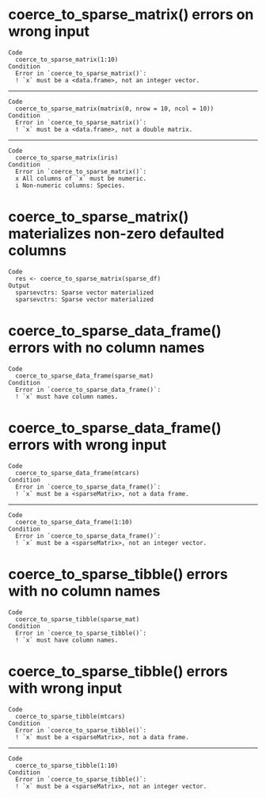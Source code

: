 # coerce_to_sparse_matrix() errors on wrong input

    Code
      coerce_to_sparse_matrix(1:10)
    Condition
      Error in `coerce_to_sparse_matrix()`:
      ! `x` must be a <data.frame>, not an integer vector.

---

    Code
      coerce_to_sparse_matrix(matrix(0, nrow = 10, ncol = 10))
    Condition
      Error in `coerce_to_sparse_matrix()`:
      ! `x` must be a <data.frame>, not a double matrix.

---

    Code
      coerce_to_sparse_matrix(iris)
    Condition
      Error in `coerce_to_sparse_matrix()`:
      x All columns of `x` must be numeric.
      i Non-numeric columns: Species.

# coerce_to_sparse_matrix() materializes non-zero defaulted columns

    Code
      res <- coerce_to_sparse_matrix(sparse_df)
    Output
      sparsevctrs: Sparse vector materialized
      sparsevctrs: Sparse vector materialized

# coerce_to_sparse_data_frame() errors with no column names

    Code
      coerce_to_sparse_data_frame(sparse_mat)
    Condition
      Error in `coerce_to_sparse_data_frame()`:
      ! `x` must have column names.

# coerce_to_sparse_data_frame() errors with wrong input

    Code
      coerce_to_sparse_data_frame(mtcars)
    Condition
      Error in `coerce_to_sparse_data_frame()`:
      ! `x` must be a <sparseMatrix>, not a data frame.

---

    Code
      coerce_to_sparse_data_frame(1:10)
    Condition
      Error in `coerce_to_sparse_data_frame()`:
      ! `x` must be a <sparseMatrix>, not an integer vector.

# coerce_to_sparse_tibble() errors with no column names

    Code
      coerce_to_sparse_tibble(sparse_mat)
    Condition
      Error in `coerce_to_sparse_tibble()`:
      ! `x` must have column names.

# coerce_to_sparse_tibble() errors with wrong input

    Code
      coerce_to_sparse_tibble(mtcars)
    Condition
      Error in `coerce_to_sparse_tibble()`:
      ! `x` must be a <sparseMatrix>, not a data frame.

---

    Code
      coerce_to_sparse_tibble(1:10)
    Condition
      Error in `coerce_to_sparse_tibble()`:
      ! `x` must be a <sparseMatrix>, not an integer vector.

